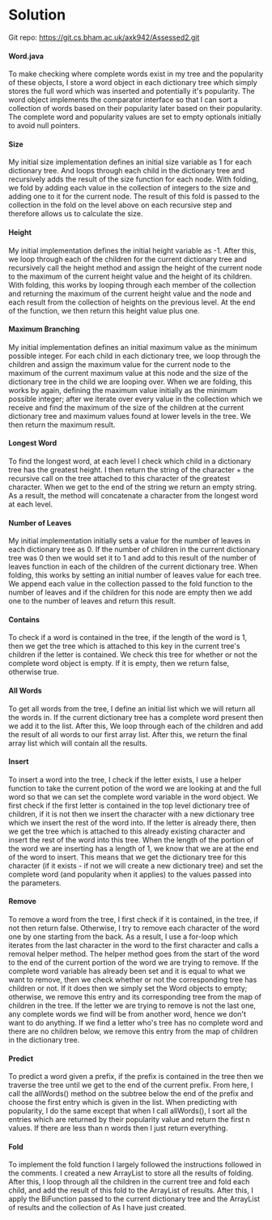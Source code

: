 # Solution
Git repo: https://git.cs.bham.ac.uk/axk942/Assessed2.git

#### Word.java
To make checking where complete words exist in my tree and the popularity of these objects, I store a word object in each dictionary tree which simply stores the full word which was inserted and potentially it's popularity. The word object implements the comparator interface so that I can sort a collection of words based on their popularity later based on their popularity. The complete word and popularity values are set to empty optionals initially to avoid null pointers.

#### Size
My initial size implementation defines an initial size variable as 1 for each dictionary tree. And loops through each child in the dictionary tree and recursively adds the result of the size function for each node.
With folding, we fold by adding each value in the collection of integers to the size and adding one to it for the current node. The result of this fold is passed to the collection in the fold on the level above on each recursive step and therefore allows us to calculate the size.

#### Height
My initial implementation defines the initial height variable as -1. After this, we loop through each of the children for the current dictionary tree and recursively call the height method and assign the height of the current node to the maximum of the current height value and the height of its children. With folding, this works by looping through each member of the collection and returning the maximum of the current height value and the node and each result from the collection of heights on the previous level. At the end of the function, we then return this height value plus one.

#### Maximum Branching
My initial implementation defines an initial maximum value as the minimum possible integer. For each child in each dictionary tree, we loop through the children and assign the maximum value for the current node to the maximum of the current maximum value at this node and the size of the dictionary tree in the child we are looping over. When we are folding, this works by again, defining the maximum value initially as the minimum possible integer; after we iterate over every value in the collection which we receive and find the maximum of the size of the children at the current dictionary tree and maximum values found at lower levels in the tree. We then return the maximum result.

#### Longest Word
To find the longest word, at each level I check which child in a dictionary tree has the greatest height. I then return the string of the character + the recursive call on the tree attached to this character of the greatest character. When we get to the end of the string we return an empty string. As a result, the method will concatenate a character from the longest word at each level.

#### Number of Leaves
My initial implementation initially sets a value for the number of leaves in each dictionary tree as 0. If the number of children in the current dictionary tree was 0 then we would set it to 1 and add to this result of the number of leaves function in each of the children of the current dictionary tree.
When folding, this works by setting an initial number of leaves value for each tree. We append each value in the collection passed to the fold function to the number of leaves and if the children for this node are empty then we add one to the number of leaves and return this result.

#### Contains
To check if a word is contained in the tree, if the length of the word is 1, then we get the tree which is attached to this key in the current tree's children if the letter is contained. We check this tree for whether or not the complete word object is empty. If it is empty, then we return false, otherwise true.

#### All Words
To get all words from the tree, I define an initial list which we will return all the words in. If the current dictionary tree has a complete word present then we add it to the list. After this, We loop through each of the children and add the result of all words to our first array list. After this, we return the final array list which will contain all the results.

#### Insert
To insert a word into the tree, I check if the letter exists, I use a helper function to take the current potion of the word we are looking at and the full word so that we can set the complete word variable in the word object. We first check if the first letter is contained in the top level dictionary tree of children, if it is not then we insert the character with a new dictionary tree which we insert the rest of the word into. If the letter is already there, then we get the tree which is attached to this already existing character and insert the rest of the word into this tree. When the length of the portion of the word we are inserting has a length of 1, we know that we are at the end of the word to insert. This means that we get the dictionary tree for this character (if it exists - if not we will create a new dictionary tree) and set the complete word (and popularity when it applies) to the values passed into the parameters.

#### Remove
To remove a word from the tree, I first check if it is contained, in the tree, if not then return false. Otherwise, I try to remove each character of the word one by one starting from the back. As a result, I use a for-loop which iterates from the last character in the word to the first character and calls a removal helper method. The helper method goes from the start of the word to the end of the current portion of the word we are trying to remove. If the complete word variable has already been set and it is equal to what we want to remove, then we check whether or not the corresponding tree has children or not. If it does then we simply set the Word objects to empty; otherwise, we remove this entry and its corresponding tree from the map of children in the tree. If the letter we are trying to remove is not the last one, any complete words we find will be from another word, hence we don't want to do anything. If we find a letter who's tree has no complete word and there are no children below, we remove this entry from the map of children in the dictionary tree. 

#### Predict
To predict a word given a prefix, if the prefix is contained in the tree then we traverse the tree until we get to the end of the current prefix. From here, I call the allWords() method on the subtree below the end of the prefix and choose the first entry which is given in the list.
When predicting with popularity, I do the same except that when I call allWords(), I sort all the entries which are returned by their popularity value and return the first n values. If there are less than n words then I just return everything.

#### Fold
To implement the fold function I largely followed the instructions followed in the comments. I created a new ArrayList to store all the results of folding. After this, I loop through all the children in the current tree and fold each child, and add the result of this fold to the ArrayList of results. After this, I apply the BiFunction passed to the current dictionary tree and the ArrayList of results and the collection of As I have just created. 





